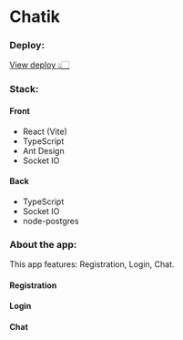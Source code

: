# Chatik 

### Deploy: 

[View deploy 👆🏻](https://alyonium.github.io/chatik)

### Stack:

#### Front
- React (Vite)
- TypeScript
- Ant Design
- Socket IO

#### Back
- TypeScript
- Socket IO
- node-postgres

### About the app:

This app features: Registration, Login, Chat.

#### Registration

#### Login

#### Chat